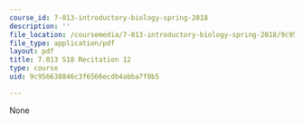 ```yaml
---
course_id: 7-013-introductory-biology-spring-2018
description: ''
file_location: /coursemedia/7-013-introductory-biology-spring-2018/9c956638846c3f6566ecdb4abba7f0b5_MIT7_013s18R12Q.pdf
file_type: application/pdf
layout: pdf
title: 7.013 S18 Recitation 12
type: course
uid: 9c956638846c3f6566ecdb4abba7f0b5

---
```

None